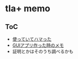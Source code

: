 tla+ memo
==========

ToC
------

* [使っていてハマった](Trap.md)
* [GUIアプリ作った時のメモ](20190303/Modeling.md)
* 証明とかはそのうち調べるかも


